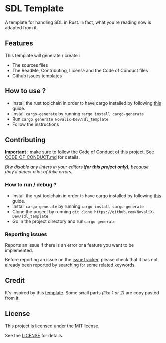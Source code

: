 # SDL Template
A template for handling SDL in Rust.
In fact, what you're reading now is adapted from it.

## Features
This template will generate / create :
* The sources files
* The ReadMe, Contributing, License and the Code of Conduct files
* Github issues templates

## How to use ?

* Install the rust toolchain in order to have cargo installed by following
  [this](https://www.rust-lang.org/tools/install) guide.
* Install `cargo-generate` by running `cargo install cargo-generate`
* Run `cargo generate Novalix-Dev/sdl_template`
* Follow the instructions

## Contributing

**Important** : make sure to follow the Code of Conduct of this project. See [CODE_OF_CONDUCT.md](CODE_OF_CONDUCT.md) for details.

*Btw disable any linters in your editors **(for this project only)**, because they'll detect a lot of fake errors.*

### How to run / debug ?

* Install the rust toolchain in order to have cargo installed by following
  [this](https://www.rust-lang.org/tools/install) guide.
* Install `cargo-generate` by running `cargo install cargo-generate`
* Clone the project by running `git clone https://github.com/NovaliX-Dev/sdl_template`
* Go in the project directory and run `cargo generate`

### Reporting issues

Reports an issue if there is an error or a feature you want to be implemented.

Before reporting an issue on the
[issue tracker](https://github.com/NovaliX-Dev/sdl_template/issues),
please check that it has not already been reported by searching for some related
keywords.

## Credit
It's inspired by this [template](https://github.com/rust-github/template). Some small parts *(like 1 or 2)* are copy pasted from it.

## License
This project is licensed under the MIT license.

See the [LICENSE](LICENSE) for details.